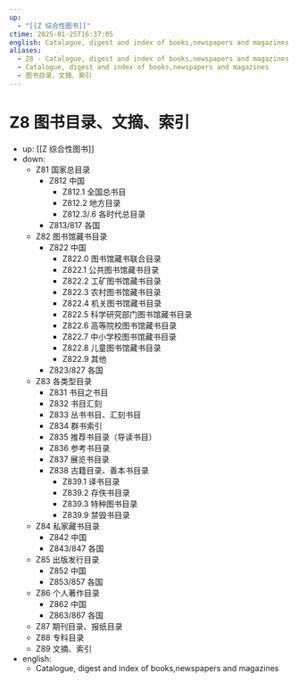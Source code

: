 ```yaml
---
up:
  - "[[Z 综合性图书]]"
ctime: 2025-01-25T16:37:05
english: Catalogue, digest and index of books,newspapers and magazines
aliases:
  - Z8 - Catalogue, digest and index of books,newspapers and magazines
  - Catalogue, digest and index of books,newspapers and magazines
  - 图书目录、文摘、索引
---
```


# Z8 图书目录、文摘、索引

- up: [[Z 综合性图书]]
- down:
	- Z81 国家总目录
		- Z812 中国
			- Z812.1 全国总书目
			- Z812.2 地方目录
			- Z812.3/.6 各时代总目录
		- Z813/817 各国
	- Z82 图书馆藏书目录
		- Z822 中国
			- Z822.0 图书馆藏书联合目录
			- Z822.1 公共图书馆藏书目录
			- Z822.2 工矿图书馆藏书目录
			- Z822.3 农村图书馆藏书目录
			- Z822.4 机关图书馆藏书目录
			- Z822.5 科学研究部门图书馆藏书目录
			- Z822.6 高等院校图书馆藏书目录
			- Z822.7 中小学校图书馆藏书目录
			- Z822.8 儿童图书馆藏书目录
			- Z822.9 其他
		- Z823/827 各国
	- Z83 各类型目录
		- Z831 书目之书目
		- Z832 书目汇刻
		- Z833 丛书书目、汇刻书目
		- Z834 群书索引
		- Z835 推荐书目录（导读书目）
		- Z836 参考书目录
		- Z837 展览书目录
		- Z838 古籍目录、善本书目录
			- Z839.1 译书目录
			- Z839.2 存佚书目录
			- Z839.3 特种图书目录
			- Z839.9 禁毁书目录
	- Z84 私家藏书目录
		- Z842 中国
		- Z843/847 各国
	- Z85 出版发行目录
		- Z852 中国
		- Z853/857 各国
	- Z86 个人著作目录
		- Z862 中国
		- Z863/867 各国
	- Z87 期刊目录、报纸目录
	- Z88 专科目录
	- Z89 文摘、索引
- english:
	- Catalogue, digest and index of books,newspapers and magazines
